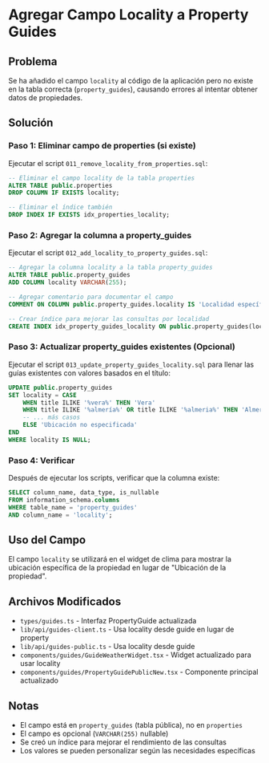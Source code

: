 # Agregar Campo Locality a Property Guides

## Problema
Se ha añadido el campo `locality` al código de la aplicación pero no existe en la tabla correcta (`property_guides`), causando errores al intentar obtener datos de propiedades.

## Solución

### Paso 1: Eliminar campo de properties (si existe)
Ejecutar el script `011_remove_locality_from_properties.sql`:

```sql
-- Eliminar el campo locality de la tabla properties
ALTER TABLE public.properties 
DROP COLUMN IF EXISTS locality;

-- Eliminar el índice también
DROP INDEX IF EXISTS idx_properties_locality;
```

### Paso 2: Agregar la columna a property_guides
Ejecutar el script `012_add_locality_to_property_guides.sql`:

```sql
-- Agregar la columna locality a la tabla property_guides
ALTER TABLE public.property_guides 
ADD COLUMN locality VARCHAR(255);

-- Agregar comentario para documentar el campo
COMMENT ON COLUMN public.property_guides.locality IS 'Localidad específica de la propiedad (ej: Vera, Almería)';

-- Crear índice para mejorar las consultas por localidad
CREATE INDEX idx_property_guides_locality ON public.property_guides(locality);
```

### Paso 3: Actualizar property_guides existentes (Opcional)
Ejecutar el script `013_update_property_guides_locality.sql` para llenar las guías existentes con valores basados en el título:

```sql
UPDATE public.property_guides 
SET locality = CASE 
    WHEN title ILIKE '%vera%' THEN 'Vera'
    WHEN title ILIKE '%almería%' OR title ILIKE '%almeria%' THEN 'Almería'
    -- ... más casos
    ELSE 'Ubicación no especificada'
END
WHERE locality IS NULL;
```

### Paso 4: Verificar
Después de ejecutar los scripts, verificar que la columna existe:

```sql
SELECT column_name, data_type, is_nullable 
FROM information_schema.columns 
WHERE table_name = 'property_guides' 
AND column_name = 'locality';
```

## Uso del Campo
El campo `locality` se utilizará en el widget de clima para mostrar la ubicación específica de la propiedad en lugar de "Ubicación de la propiedad".

## Archivos Modificados
- `types/guides.ts` - Interfaz PropertyGuide actualizada
- `lib/api/guides-client.ts` - Usa locality desde guide en lugar de property
- `lib/api/guides-public.ts` - Usa locality desde guide
- `components/guides/GuideWeatherWidget.tsx` - Widget actualizado para usar locality
- `components/guides/PropertyGuidePublicNew.tsx` - Componente principal actualizado

## Notas
- El campo está en `property_guides` (tabla pública), no en `properties`
- El campo es opcional (`VARCHAR(255)` nullable)
- Se creó un índice para mejorar el rendimiento de las consultas
- Los valores se pueden personalizar según las necesidades específicas

